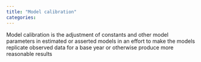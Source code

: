 ```yaml
---
title: "Model calibration"
categories:
---
```



Model calibration is the adjustment of constants and other model parameters in estimated or asserted models in an effort to make the models replicate observed data for a base year or otherwise produce more reasonable results
